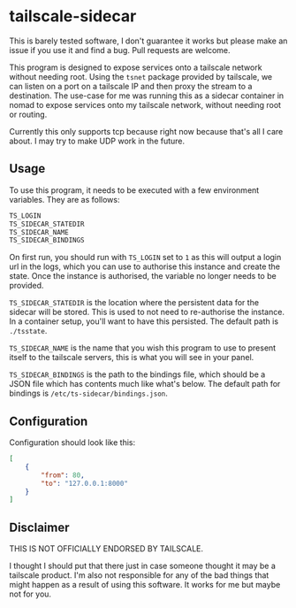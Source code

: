 # tailscale-sidecar

This is barely tested software, I don't guarantee it works but please make an issue if you use it and find a bug. Pull requests are welcome.

This program is designed to expose services onto a tailscale network without needing root.
Using the `tsnet` package provided by tailscale, we can listen on a port on a tailscale IP and then proxy the stream to a destination.
The use-case for me was running this as a sidecar container in nomad to expose services onto my tailscale network, without needing root or routing.

Currently this only supports tcp because right now because that's all I care about. I may try to make UDP work in the future.

## Usage

To use this program, it needs to be executed with a few environment variables. They are as follows:

```bash
TS_LOGIN
TS_SIDECAR_STATEDIR
TS_SIDECAR_NAME
TS_SIDECAR_BINDINGS
```

On first run, you should run with `TS_LOGIN` set to `1` as this will output a login url in the logs, which you can use to authorise this instance and create the state. Once the instance is authorised, the variable no longer needs to be provided.

`TS_SIDECAR_STATEDIR` is the location where the persistent data for the sidecar will be stored. This is used to not need to re-authorise the instance. In a container setup, you'll want to have this persisted. The default path is `./tsstate`.

`TS_SIDECAR_NAME` is the name that you wish this program to use to present itself to the tailscale servers, this is what you will see in your panel.

`TS_SIDECAR_BINDINGS` is the path to the bindings file, which should be a JSON file which has contents much like what's below.
The default path for bindings is `/etc/ts-sidecar/bindings.json`.

## Configuration

Configuration should look like this:

```json
[
    {
        "from": 80,
        "to": "127.0.0.1:8000"
    }
]
```

## Disclaimer

THIS IS NOT OFFICIALLY ENDORSED BY TAILSCALE.

I thought I should put that there just in case someone thought it may be a tailscale product.
I'm also not responsible for any of the bad things that might happen as a result of using this software. It works for me but maybe not for you.
